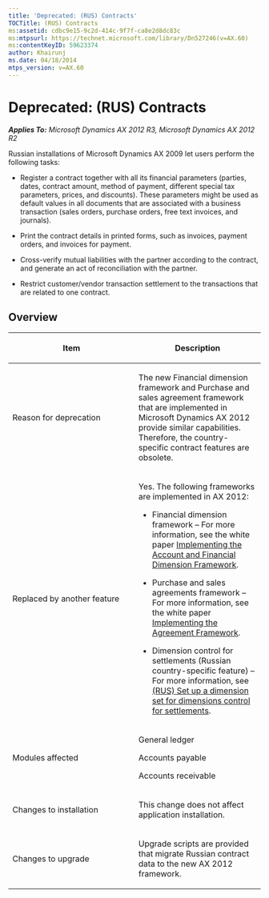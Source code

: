 ```yaml
---
title: 'Deprecated: (RUS) Contracts'
TOCTitle: (RUS) Contracts
ms:assetid: cdbc9e15-9c2d-414c-9f7f-ca8e2d8dc83c
ms:mtpsurl: https://technet.microsoft.com/library/Dn527246(v=AX.60)
ms:contentKeyID: 59623374
author: Khairunj
ms.date: 04/18/2014
mtps_version: v=AX.60
---
```


# Deprecated: (RUS) Contracts 


_**Applies To:** Microsoft Dynamics AX 2012 R3, Microsoft Dynamics AX 2012 R2_

Russian installations of Microsoft Dynamics AX 2009 let users perform the following tasks:

  - Register a contract together with all its financial parameters (parties, dates, contract amount, method of payment, different special tax parameters, prices, and discounts). These parameters might be used as default values in all documents that are associated with a business transaction (sales orders, purchase orders, free text invoices, and journals).

  - Print the contract details in printed forms, such as invoices, payment orders, and invoices for payment.

  - Cross-verify mutual liabilities with the partner according to the contract, and generate an act of reconciliation with the partner.

  - Restrict customer/vendor transaction settlement to the transactions that are related to one contract.

## Overview

<table>
<colgroup>
<col style="width: 50%" />
<col style="width: 50%" />
</colgroup>
<thead>
<tr class="header">
<th><p>Item</p></th>
<th><p>Description</p></th>
</tr>
</thead>
<tbody>
<tr class="odd">
<td><p>Reason for deprecation</p></td>
<td><p>The new Financial dimension framework and Purchase and sales agreement framework that are implemented in Microsoft Dynamics AX 2012 provide similar capabilities. Therefore, the country-specific contract features are obsolete.</p></td>
</tr>
<tr class="even">
<td><p>Replaced by another feature</p></td>
<td><p>Yes. The following frameworks are implemented in AX 2012:</p>
<ul>
<li><p>Financial dimension framework – For more information, see the white paper <a href="http://go.microsoft.com/fwlink/?linkid=213133">Implementing the Account and Financial Dimension Framework</a>.</p></li>
<li><p>Purchase and sales agreements framework – For more information, see the white paper <a href="http://download.microsoft.com/download/4/e/3/4e36b655-568e-4d4a-b161-152b28baaf30/implementing_the_agreement_framework_ax2012.pdf">Implementing the Agreement Framework</a>.</p></li>
<li><p>Dimension control for settlements (Russian country-specific feature) – For more information, see <a href="rus-set-up-a-dimension-set-for-dimensions-control-for-settlements.md">(RUS) Set up a dimension set for dimensions control for settlements</a>.</p></li>
</ul>
<p></p></td>
</tr>
<tr class="odd">
<td><p>Modules affected</p></td>
<td><p>General ledger</p>
<p>Accounts payable</p>
<p>Accounts receivable</p></td>
</tr>
<tr class="even">
<td><p>Changes to installation</p></td>
<td><p>This change does not affect application installation.</p></td>
</tr>
<tr class="odd">
<td><p>Changes to upgrade</p></td>
<td><p>Upgrade scripts are provided that migrate Russian contract data to the new AX 2012 framework.</p></td>
</tr>
</tbody>
</table>

  


